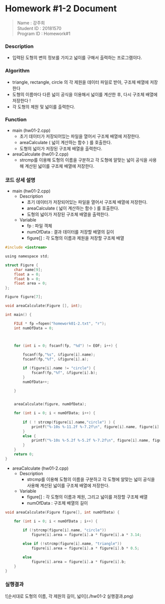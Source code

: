 # Homework #1-2 Document
> Name : 강주희  
> Student ID : 20181570  
> Program ID : Homework#1 

### Description 
- 입력된 도형의 변의 정보를 가지고 넓이를 구해서 출력하는 프로그램이다.

### Algorithm 
- triangle, rectangle, circle 의 각 제원을 데이터 파일로 받아, 구조체 배열에 저장한다
- 도형의 이름마다 다른 넓이 공식을 이용해서 넓이를 계산한 후, 다시 구조체 배열에 저장한다 !
- 각 도형의 제원 및 넓이를 출력한다.

### Function
- main (hw01-2.cpp)
    + 초기 데이터가 저장되어있는 파일을 열어서 구조체 배열에 저장한다.
    + areaCalculate ( 넓이 계산하는 함수 ) 를 호출한다.
    + 도형의 넓이가 저장된 구조체 배열을 출력한다.
- areaCalculate (hw01-2.cpp)
    + strcmp를 이용해 도형의 이름을 구분하고 각 도형에 알맞는 넓이 공식을 사용해 계산된 넓이를 구조체 배열에 저장한다.
  
### 코드 상세 설명

- main (hw01-2.cpp)
    + Description
        * 초기 데이터가 저장되어있는 파일을 열어서 구조체 배열에 저장한다.
        * areaCalculate ( 넓이 계산하는 함수 ) 를 호출한다.
        * 도형의 넓이가 저장된 구조체 배열을 출력한다.
    + Variable
        * fp : 파일 객체
        * numOfData : 결과 데이터를 저장할 배열의 길이
        * figure[] : 각 도형의 이름과 제원을 저장할 구조체 배열
        
```c
#include <iostream>

using namespace std;

struct Figure {
	char name[9];
	float a = 0;
	float b = 0;
	float area = 0;
};

Figure figure[7];

void areaCalculate(Figure [], int);

int main() {

	FILE * fp =fopen("homework01-2.txt", "r");
	int numOfData = 0;
	


	for (int i = 0; fscanf(fp, "%d") != EOF; i++) {

		fscanf(fp,"%s", &figure[i].name);
		fscanf(fp,"%f", &figure[i].a);

		if (figure[i].name != "circle") {
			fscanf(fp,"%f", &figure[i].b);
		}
		numOfData++;

	}
	

	areaCalculate(figure, numOfData);

	for (int i = 0; i < numOfData; i++) {
		
		if ( ! strcmp(figure[i].name,"circle") ) {
			printf("%-10s %-11.2f %-7.2f\n", figure[i].name, figure[i].a, figure[i].area);
		}
		else {
			printf("%-10s %-5.2f %-5.2f %-7.2f\n", figure[i].name, figure[i].a, figure[i].b, figure[i].area);
		}
	}
	return 0;
}
```
        
- areaCalculate (hw01-2.cpp)
    + Description
        * strcmp를 이용해 도형의 이름을 구분하고 각 도형에 알맞는 넓이 공식을 사용해 계산된 넓이를 구조체 배열에 저장한다.
    + Variable
        * figure[] : 각 도형의 이름과 제원, 그리고 넓이를 저장할 구조체 배열
        * numOfData : 구조체 배열의 길이
        
```c
void areaCalculate(Figure figure[], int numOfData) {

	for (int i = 0; i < numOfData ; i++) {
		
		if (!strcmp(figure[i].name, "circle"))
			figure[i].area = figure[i].a * figure[i].a * 3.14;

		else if (!strcmp(figure[i].name, "triangle"))
			figure[i].area = figure[i].a * figure[i].b * 0.5;

		else
			figure[i].area = figure[i].a * figure[i].b;
	}
}
```

### 실행결과
![순서대로 도형의 이름, 각 제원의 길이, 넓이](./hw01-2 실행결과.png)
